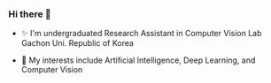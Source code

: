 ### Hi there 👋

- ✨ I'm undergraduated Research Assistant in Computer Vision Lab Gachon Uni. Republic of Korea 

- 🌱 My interests include Artificial Intelligence, Deep Learning, and Computer Vision

